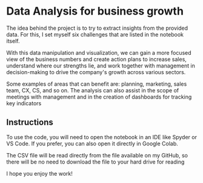 # Data Analysis for business growth

The idea behind the project is to try to extract insights from the provided data. For this, I set myself six challenges that are listed in the notebook itself.

With this data manipulation and visualization, we can gain a more focused view of the business numbers and create action plans to increase sales, understand where our strengths lie, and work together with management in decision-making to drive the company's growth across various sectors.

Some examples of areas that can benefit are: planning, marketing, sales team, CX, CS, and so on. The analysis can also assist in the scope of meetings with management and in the creation of dashboards for tracking key indicators

## Instructions

To use the code, you will need to open the notebook in an IDE like Spyder or VS Code. If you prefer, you can also open it directly in Google Colab.

The CSV file will be read directly from the file available on my GitHub, so there will be no need to download the file to your hard drive for reading

I hope you enjoy the work!

